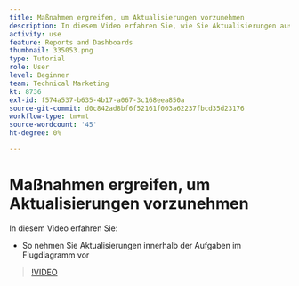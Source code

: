 ```yaml
---
title: Maßnahmen ergreifen, um Aktualisierungen vorzunehmen
description: In diesem Video erfahren Sie, wie Sie Aktualisierungen aus dem Diagramm Aufgaben im Flugdiagramm vornehmen können in [!DNL  Workfront].
activity: use
feature: Reports and Dashboards
thumbnail: 335053.png
type: Tutorial
role: User
level: Beginner
team: Technical Marketing
kt: 8736
exl-id: f574a537-b635-4b17-a067-3c168eea850a
source-git-commit: d0c842ad8bf6f52161f003a62237fbcd35d23176
workflow-type: tm+mt
source-wordcount: '45'
ht-degree: 0%

---
```


# Maßnahmen ergreifen, um Aktualisierungen vorzunehmen

In diesem Video erfahren Sie:

* So nehmen Sie Aktualisierungen innerhalb der Aufgaben im Flugdiagramm vor

>[!VIDEO](https://video.tv.adobe.com/v/335053/?quality=12)
